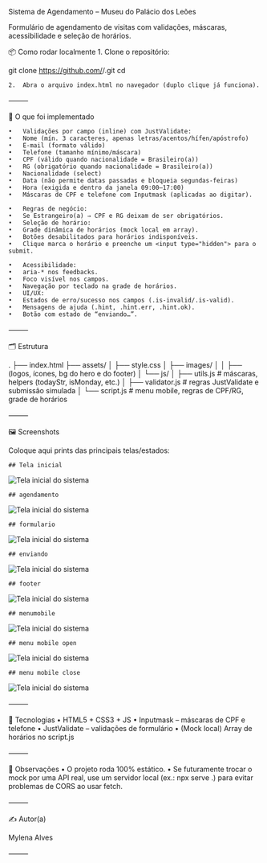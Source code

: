 Sistema de Agendamento – Museu do Palácio dos Leões

Formulário de agendamento de visitas com validações, máscaras, acessibilidade e seleção de horários.

📦 Como rodar localmente
	1.	Clone o repositório:

git clone https://github.com/<MylenaLuz>/<desafio-ati-ma>.git
cd <desafio-ati-ma>


	2.	Abra o arquivo index.html no navegador (duplo clique já funciona).

⸻

🧩 O que foi implementado

	•	Validações por campo (inline) com JustValidate:
	•	Nome (mín. 3 caracteres, apenas letras/acentos/hífen/apóstrofo)
	•	E-mail (formato válido)
	•	Telefone (tamanho mínimo/máscara)
	•	CPF (válido quando nacionalidade = Brasileiro(a))
	•	RG (obrigatório quando nacionalidade = Brasileiro(a))
	•	Nacionalidade (select)
	•	Data (não permite datas passadas e bloqueia segundas-feiras)
	•	Hora (exigida e dentro da janela 09:00–17:00)
	•	Máscaras de CPF e telefone com Inputmask (aplicadas ao digitar).

	•	Regras de negócio:
	•	Se Estrangeiro(a) ⇒ CPF e RG deixam de ser obrigatórios.
	•	Seleção de horário:
	•	Grade dinâmica de horários (mock local em array).
	•	Botões desabilitados para horários indisponíveis.
	•	Clique marca o horário e preenche um <input type="hidden"> para o submit.
    
	•	Acessibilidade:
	•	aria-* nos feedbacks.
	•	Foco visível nos campos.
	•	Navegação por teclado na grade de horários.
	•	UI/UX:
	•	Estados de erro/sucesso nos campos (.is-invalid/.is-valid).
	•	Mensagens de ajuda (.hint, .hint.err, .hint.ok).
	•	Botão com estado de “enviando…”.

⸻

🗂️ Estrutura

.
├── index.html
├── assets/
│   ├── style.css
│   ├── images/
│   │   ├── (logos, ícones, bg do hero e do footer)
│   └── js/
│       ├── utils.js        # máscaras, helpers (todayStr, isMonday, etc.)
│       ├── validator.js    # regras JustValidate e submissão simulada
│       └── script.js       # menu mobile, regras de CPF/RG, grade de horários


⸻

🖼️ Screenshots

Coloque aqui prints das principais telas/estados:

	## Tela inicial

![Tela inicial do sistema](./assets/images/telaInicial.png)

	## agendamento

![Tela inicial do sistema](./assets/images/agendamento.png)

	## formulario

![Tela inicial do sistema](./assets/images/Fomulario.png)


	## enviando

![Tela inicial do sistema](./assets/images/enviando.png)

	## footer

![Tela inicial do sistema](./assets/images/footer.png)

	## menumobile

![Tela inicial do sistema](./assets/images/menumobileok.png)

    ## menu mobile open

![Tela inicial do sistema](./assets/images/menumobileus.png)

    ## menu mobile close

![Tela inicial do sistema](./assets/images/footermobile.png)

⸻

🔧 Tecnologias
	•	HTML5 + CSS3 + JS
	•	Inputmask – máscaras de CPF e telefone
	•	JustValidate – validações de formulário
	•	(Mock local) Array de horários no script.js

⸻

🚦 Observações
	•	O projeto roda 100% estático.
	•	Se futuramente trocar o mock por uma API real, use um servidor local (ex.: npx serve .) para evitar problemas de CORS ao usar fetch.

⸻

✍️ Autor(a)

Mylena Alves 

⸻
